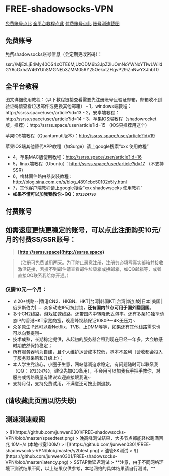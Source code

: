 # FREE-shadowsocks-VPN

[免费账号点此](#1)
[全平台教程点此](#2)
[付费账号点此](#3)
[账号测速截图](#4)

<h2 id="1">免费账号</h2>
免费shadowsocks账号信息（会定期更改密码）：

ssr://MjEzLjE4My40OS4xOTE6MjUzODM6b3JpZ2luOmNoYWNoYTIwLWlldGY6cGxhaW46YUhSMGNEb3ZMM056Y25OekxtZHgvP29iZnNwYXJhbT0

<h2 id="2">全平台教程</h2>
图文详细使用教程：（以下教程链接查看需要先注册账号且验证邮箱，邮箱收不到验证码请查看垃圾邮件或更换其他邮箱）
- 1，windows端教程：http://ssrss.space/user/article?id=13
- 2，安卓端教程：http://ssrss.space/user/article?id=14
- 3，苹果IOS端教程（shadowrocket版，推荐）：http://ssrss.space/user/article?id=15 （IOS只推荐用这个）
   
   苹果IOS端教程（Quantumutl版本）：http://ssrss.space/user/article?id=19
   
   苹果IOS端其他替代APP教程（如Surge）请上google搜索“xxx 使用教程”
- 4，苹果MAC版使用教程：http://ssrss.space/user/article?id=16
- 5，linux端教程（Ubuntu）：http://ssrss.space/user/article?id=17 （不支持SSR）
- 6，梅林固件路由器安装教程：http://blog.sina.com.cn/s/blog_4891cbc50102x5ly.html
- 7，其他客户端教程请上google搜索“xxx shadowsocks 使用教程”
- **如果不懂可以加我我教你~QQ：`872324793`**

<h2 id="3">付费账号</h2>

## 如需速度更快更稳定的账号，可以点此注册购买10元/月的付费SS/SSR账号：
> **[http://ssrss.space](http://ssrss.space)**

>（注册可免费试用两天。为了防止恶意注册，注册务必填写真实邮箱并接收激活链接，若搜不到邮件请查看邮件垃圾箱或换邮箱，如QQ邮箱等，或者直接QQ联系我给你开通。）

### 仅需10元一个月：
- ☆20+线路--|香港CN2、HKBN、HKT|台湾|韩国KT|台湾|新加坡|日本|美国|俄罗斯伯力|……众多动态IP可抗封锁，**还有国内节点可用于国外翻回国**。
- 多个CN2线路，游戏加速线路，还带国内中转降低丢包率。还有多条1G独享动态IP的香港HKT家宽商宽，晚高峰视频保证1080P--4K无压力~
- 众多原生IP还可以看Netflix、TVB、上DMM等等，如果还有其他线路需求也可以向我提哦~
- 技术成熟，长期稳定提供，从起初的服务器合租到现在已经一年多，大会敏感时期依然保持稳定；
- 所有服务器均为自建，且个人维护运营成本较低，基本不盈利（营收都会投入于服务器采购和升级上）；
- 本人学生党热心，小圈子生意，网站低调追求稳定，有问题随时可以联系我（QQ： `872324793`，建议先加QQ备用），不会用可以加我我手把手教你，对服务或线路质量有建议欢迎直接跟我说~
- 支持月付，支持免费试用，不满意还可按比例退款。
## (请收藏此页面以防失联)

<h2 id="4">测速测速截图</h2>
> ![](https://github.com/junwen0301/FREE-shadowsocks-VPN/blob/master/speedtest.png)
> 晚高峰测试结果，大多节点都能轻松跑满百兆 10M+/s (本地带宽100M)
> ![](https://github.com/junwen0301/FREE-shadowsocks-VPN/blob/master/y2btest.png)
> 油管8K测试
> ![](https://github.com/junwen0301/FREE-shadowsocks-VPN/blob/master/latency.png)
> SSTAP做延迟测试
> **注意，由于不同网络环境下测试结果不同，以上结果仅供参考，本地网络的具体结果请自行测试。**
